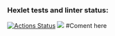 ### Hexlet tests and linter status:
[![Actions Status](https://github.com/killdom2/java-project-61/actions/workflows/hexlet-check.yml/badge.svg)](https://github.com/killdom2/java-project-61/actions)
<a href="https://codeclimate.com/github/killdom2/java-project-61/maintainability"><img src="https://api.codeclimate.com/v1/badges/4bc43805745a9ec9f185/maintainability" /></a>
#Coment here
